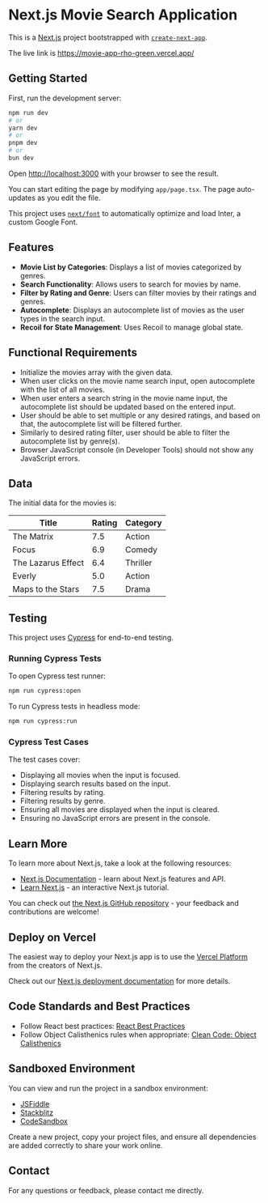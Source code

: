 # Next.js Movie Search Application

This is a [Next.js](https://nextjs.org/) project bootstrapped with [`create-next-app`](https://github.com/vercel/next.js/tree/canary/packages/create-next-app).

The live link is https://movie-app-rho-green.vercel.app/

## Getting Started

First, run the development server:

```bash
npm run dev
# or
yarn dev
# or
pnpm dev
# or
bun dev
```

Open [http://localhost:3000](http://localhost:3000) with your browser to see the result.

You can start editing the page by modifying `app/page.tsx`. The page auto-updates as you edit the file.

This project uses [`next/font`](https://nextjs.org/docs/basic-features/font-optimization) to automatically optimize and load Inter, a custom Google Font.

## Features

- **Movie List by Categories**: Displays a list of movies categorized by genres.
- **Search Functionality**: Allows users to search for movies by name.
- **Filter by Rating and Genre**: Users can filter movies by their ratings and genres.
- **Autocomplete**: Displays an autocomplete list of movies as the user types in the search input.
- **Recoil for State Management**: Uses Recoil to manage global state.

## Functional Requirements

- Initialize the movies array with the given data.
- When user clicks on the movie name search input, open autocomplete with the list of all movies.
- When user enters a search string in the movie name input, the autocomplete list should be updated based on the entered input.
- User should be able to set multiple or any desired ratings, and based on that, the autocomplete list will be filtered further.
- Similarly to desired rating filter, user should be able to filter the autocomplete list by genre(s).
- Browser JavaScript console (in Developer Tools) should not show any JavaScript errors.

## Data

The initial data for the movies is:

| Title              | Rating | Category |
| ------------------ | ------ | -------- |
| The Matrix         | 7.5    | Action   |
| Focus              | 6.9    | Comedy   |
| The Lazarus Effect | 6.4    | Thriller |
| Everly             | 5.0    | Action   |
| Maps to the Stars  | 7.5    | Drama    |

## Testing

This project uses [Cypress](https://www.cypress.io/) for end-to-end testing.

### Running Cypress Tests

To open Cypress test runner:

```bash
npm run cypress:open
```

To run Cypress tests in headless mode:

```bash
npm run cypress:run
```

### Cypress Test Cases

The test cases cover:

- Displaying all movies when the input is focused.
- Displaying search results based on the input.
- Filtering results by rating.
- Filtering results by genre.
- Ensuring all movies are displayed when the input is cleared.
- Ensuring no JavaScript errors are present in the console.

## Learn More

To learn more about Next.js, take a look at the following resources:

- [Next.js Documentation](https://nextjs.org/docs) - learn about Next.js features and API.
- [Learn Next.js](https://nextjs.org/learn) - an interactive Next.js tutorial.

You can check out [the Next.js GitHub repository](https://github.com/vercel/next.js/) - your feedback and contributions are welcome!

## Deploy on Vercel

The easiest way to deploy your Next.js app is to use the [Vercel Platform](https://vercel.com/new?utm_medium=default-template&filter=next.js&utm_source=create-next-app&utm_campaign=create-next-app-readme) from the creators of Next.js.

Check out our [Next.js deployment documentation](https://nextjs.org/docs/deployment) for more details.

## Code Standards and Best Practices

- Follow React best practices: [React Best Practices](https://www.codeinwp.com/blog/react-best-practices/)
- Follow Object Calisthenics rules when appropriate: [Clean Code: Object Calisthenics](https://medium.com/@davidsen/clean-code-object-calisthenics-f6f4dec07c8b)

## Sandboxed Environment

You can view and run the project in a sandbox environment:

- [JSFiddle](https://jsfiddle.net/)
- [Stackblitz](https://stackblitz.com/)
- [CodeSandbox](https://codesandbox.io/)

Create a new project, copy your project files, and ensure all dependencies are added correctly to share your work online.

## Contact

For any questions or feedback, please contact me directly.
